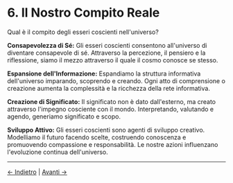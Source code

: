 # 6. Il Nostro Compito Reale

Qual è il compito degli esseri coscienti nell'universo?

**Consapevolezza di Sé:**
Gli esseri coscienti consentono all'universo di diventare consapevole di sé. Attraverso la percezione, il pensiero e la riflessione, siamo il mezzo attraverso il quale il cosmo conosce se stesso.

**Espansione dell'Informazione:**
Espandiamo la struttura informativa dell'universo imparando, scoprendo e creando. Ogni atto di comprensione o creazione aumenta la complessità e la ricchezza della rete informativa.

**Creazione di Significato:**
Il significato non è dato dall'esterno, ma creato attraverso l'impegno cosciente con il mondo. Interpretando, valutando e agendo, generiamo significato e scopo.

**Sviluppo Attivo:**
Gli esseri coscienti sono agenti di sviluppo creativo. Modelliamo il futuro facendo scelte, costruendo conoscenza e promuovendo compassione e responsabilità. Le nostre azioni influenzano l'evoluzione continua dell'universo.

---
<div class="navigation-links">
<a href="05_Perché_Siamo_Esseri_Coscienti_Qui.md" class="nav-link prev-link">← Indietro</a> | <a href="07_Prospettive_e_Implicazioni_Etiche.md" class="nav-link next-link">Avanti →</a>
</div>
